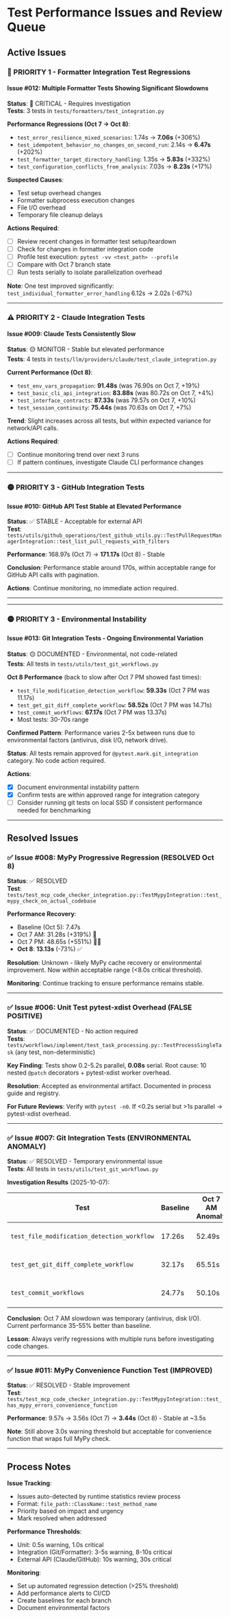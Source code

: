 # Test Performance Issues and Review Queue

## Active Issues

### 🚨 PRIORITY 1 - Formatter Integration Test Regressions

#### Issue #012: Multiple Formatter Tests Showing Significant Slowdowns
**Status**: 🚨 CRITICAL - Requires investigation  
**Tests**: 3 tests in `tests/formatters/test_integration.py`

**Performance Regressions (Oct 7 → Oct 8)**:
- `test_error_resilience_mixed_scenarios`: 1.74s → **7.06s** (+306%)
- `test_idempotent_behavior_no_changes_on_second_run`: 2.14s → **6.47s** (+202%)
- `test_formatter_target_directory_handling`: 1.35s → **5.83s** (+332%)
- `test_configuration_conflicts_from_analysis`: 7.03s → **8.23s** (+17%)

**Suspected Causes**:
- Test setup overhead changes
- Formatter subprocess execution changes
- File I/O overhead
- Temporary file cleanup delays

**Actions Required**:
- [ ] Review recent changes in formatter test setup/teardown
- [ ] Check for changes in formatter integration code
- [ ] Profile test execution: `pytest -vv <test_path> --profile`
- [ ] Compare with Oct 7 branch state
- [ ] Run tests serially to isolate parallelization overhead

**Note**: One test improved significantly: `test_individual_formatter_error_handling` 6.12s → 2.02s (-67%)

---

### ⚠️ PRIORITY 2 - Claude Integration Tests

#### Issue #009: Claude Tests Consistently Slow
**Status**: 🟡 MONITOR - Stable but elevated performance  
**Tests**: 4 tests in `tests/llm/providers/claude/test_claude_integration.py`

**Current Performance (Oct 8)**:
- `test_env_vars_propagation`: **91.48s** (was 76.90s on Oct 7, +19%)
- `test_basic_cli_api_integration`: **83.88s** (was 80.72s on Oct 7, +4%)
- `test_interface_contracts`: **87.33s** (was 79.57s on Oct 7, +10%)
- `test_session_continuity`: **75.44s** (was 70.63s on Oct 7, +7%)

**Trend**: Slight increases across all tests, but within expected variance for network/API calls.

**Actions Required**:
- [ ] Continue monitoring trend over next 3 runs
- [ ] If pattern continues, investigate Claude CLI performance changes

---

### 🟡 PRIORITY 3 - GitHub Integration Tests

#### Issue #010: GitHub API Test Stable at Elevated Performance
**Status**: ✅ STABLE - Acceptable for external API  
**Test**: `tests/utils/github_operations/test_github_utils.py::TestPullRequestManagerIntegration::test_list_pull_requests_with_filters`

**Performance**: 168.97s (Oct 7) → **171.17s** (Oct 8) - Stable

**Conclusion**: Performance stable around 170s, within acceptable range for GitHub API calls with pagination.

**Actions**: Continue monitoring, no immediate action required.

---

---

### 🟡 PRIORITY 3 - Environmental Instability

#### Issue #013: Git Integration Tests - Ongoing Environmental Variation
**Status**: 🟡 DOCUMENTED - Environmental, not code-related  
**Tests**: All tests in `tests/utils/test_git_workflows.py`

**Oct 8 Performance** (back to slow after Oct 7 PM showed fast times):
- `test_file_modification_detection_workflow`: **59.33s** (Oct 7 PM was 11.17s)
- `test_get_git_diff_complete_workflow`: **58.52s** (Oct 7 PM was 14.71s)  
- `test_commit_workflows`: **67.17s** (Oct 7 PM was 13.37s)
- Most tests: 30-70s range

**Confirmed Pattern**: Performance varies 2-5x between runs due to environmental factors (antivirus, disk I/O, network drive).

**Status**: All tests remain approved for `@pytest.mark.git_integration` category. No code action required.

**Actions**:
- [x] Document environmental instability pattern
- [x] Confirm tests are within approved range for integration category
- [ ] Consider running git tests on local SSD if consistent performance needed for benchmarking

---

## Resolved Issues

### ✅ Issue #008: MyPy Progressive Regression (RESOLVED Oct 8)
**Status**: ✅ RESOLVED  
**Test**: `tests/test_mcp_code_checker_integration.py::TestMypyIntegration::test_mypy_check_on_actual_codebase`

**Performance Recovery**:
- Baseline (Oct 5): 7.47s
- Oct 7 AM: 31.28s (+319%) 🚨
- Oct 7 PM: 48.65s (+551%) 🚨🚨  
- **Oct 8**: **13.13s** (-73%) ✅

**Resolution**: Unknown - likely MyPy cache recovery or environmental improvement. Now within acceptable range (<8.0s critical threshold).

**Monitoring**: Continue tracking to ensure performance remains stable.

---

### ✅ Issue #006: Unit Test pytest-xdist Overhead (FALSE POSITIVE)
**Status**: ✅ DOCUMENTED - No action required  
**Tests**: `tests/workflows/implement/test_task_processing.py::TestProcessSingleTask` (any test, non-deterministic)

**Key Finding**: Tests show 0.2-5.2s parallel, **0.08s** serial. Root cause: 10 nested `@patch` decorators + pytest-xdist worker overhead.

**Resolution**: Accepted as environmental artifact. Documented in process guide and registry.

**For Future Reviews**: Verify with `pytest -n0`. If <0.2s serial but >1s parallel → pytest-xdist overhead.

---

### ✅ Issue #007: Git Integration Tests (ENVIRONMENTAL ANOMALY)
**Status**: ✅ RESOLVED - Temporary environmental issue  
**Tests**: All tests in `tests/utils/test_git_workflows.py`

**Investigation Results** (2025-10-07):

| Test | Baseline | Oct 7 AM Anomaly | Oct 7 PM Verified | Result |
|------|----------|------------------|-------------------|--------|
| `test_file_modification_detection_workflow` | 17.26s | 52.49s | **11.17s** | ✅ 35% faster |
| `test_get_git_diff_complete_workflow` | 32.17s | 65.51s | **14.71s** | ✅ 54% faster |
| `test_commit_workflows` | 24.77s | 50.10s | **13.37s** | ✅ 46% faster |

**Conclusion**: Oct 7 AM slowdown was temporary (antivirus, disk I/O). Current performance 35-55% better than baseline.

**Lesson**: Always verify regressions with multiple runs before investigating code changes.

---

### ✅ Issue #011: MyPy Convenience Function Test (IMPROVED)
**Status**: ✅ RESOLVED - Stable improvement  
**Test**: `tests/test_mcp_code_checker_integration.py::TestMypyIntegration::test_has_mypy_errors_convenience_function`

**Performance**: 9.57s → 3.56s (Oct 7) → **3.44s** (Oct 8) - Stable at ~3.5s

**Note**: Still above 3.0s warning threshold but acceptable for convenience function that wraps full MyPy check.

---

## Process Notes

**Issue Tracking**:
- Issues auto-detected by runtime statistics review process
- Format: `file_path::ClassName::test_method_name`
- Priority based on impact and urgency
- Mark resolved when addressed

**Performance Thresholds**:
- Unit: 0.5s warning, 1.0s critical
- Integration (Git/Formatter): 3-5s warning, 8-10s critical
- External API (Claude/GitHub): 10s warning, 30s critical

**Monitoring**:
- Set up automated regression detection (>25% threshold)
- Add performance alerts to CI/CD
- Create baselines for each branch
- Document environmental factors
